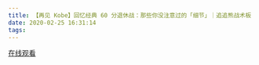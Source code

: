 ```yaml
---
title: 【再见 Kobe】回忆经典 60 分退休战：那些你没注意过的「细节」｜追追熊战术板
date: 2020-02-25 16:31:14
tags:
---
```


<a href="https://www.weibo.com/tv/v/IvS9s8m9f?fid=1034:4475961174065170" target="_blank">在线观看</a>

